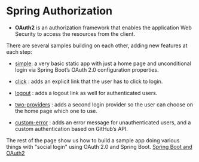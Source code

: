 #  Spring Authorization

* **OAuth2** is an authorization framework that enables the application Web Security to access the resources from the client.

There are several samples building on each other, adding new features at each step:

* [simple](https://spring.io/guides/tutorials/spring-boot-oauth2/#_social_login_simple): a very basic static app with just a home page and unconditional login via Spring Boot’s OAuth 2.0 configuration properties.

* [click](https://spring.io/guides/tutorials/spring-boot-oauth2/#_social_login_click) : adds an explicit link that the user has to click to login.

* [logout](https://spring.io/guides/tutorials/spring-boot-oauth2/#_social_login_logout) : adds a logout link as well for authenticated users.

* [two-providers](https://spring.io/guides/tutorials/spring-boot-oauth2/#_social_login_two_providers) :  adds a second login provider so the user can choose on the home page which one to use.

* [custom-error](https://spring.io/guides/tutorials/spring-boot-oauth2/#_social_login_custom_error) : adds an error message for unauthenticated users, and a custom authentication based on GitHub’s API.


The rest of the page show us how to build a sample app doing various things with "social login" using OAuth 2.0 and Spring Boot. [Spring Boot and OAuth2](https://spring.io/guides/tutorials/spring-boot-oauth2/)